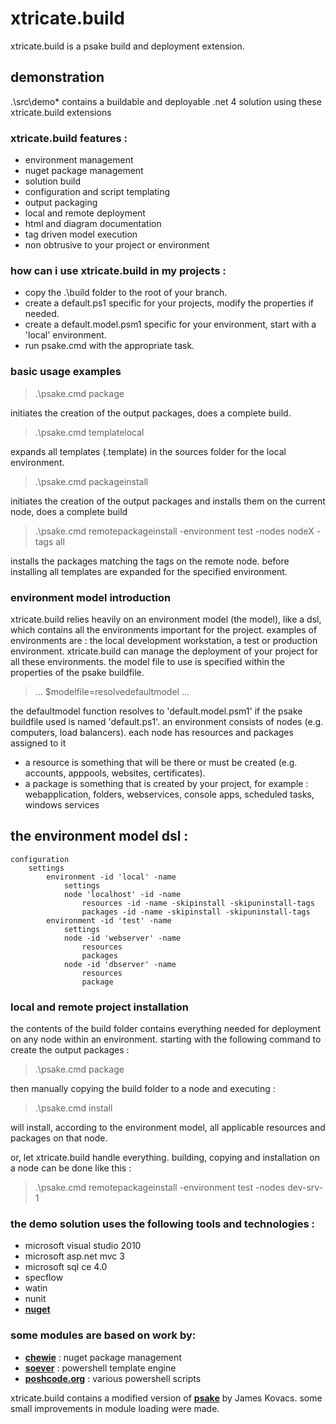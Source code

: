 xtricate.build
==============

xtricate.build is a psake build and deployment extension. 

## demonstration
.\src\demo* contains a buildable and deployable .net 4 solution using these xtricate.build extensions

### xtricate.build features : 
* environment management
* nuget package management
* solution build
* configuration and script templating
* output packaging
* local and remote deployment
* html and diagram documentation
* tag driven model execution
* non obtrusive to your project or environment

### how can i use xtricate.build in my projects :
* copy the .\build folder to the root of your branch. 
* create a default.ps1 specific for your projects, modify the properties if needed.
* create a default.model.psm1 specific for your environment, start with a 'local' environment.
* run psake.cmd with the appropriate task.

### basic usage examples

> .\psake.cmd package

initiates the creation of the output packages, does a complete build.

> .\psake.cmd templatelocal

expands all templates (.template) in the sources folder for the local environment.
   
> .\psake.cmd packageinstall 

initiates the creation of the output packages and installs them on the current node, does a complete build

> .\psake.cmd remotepackageinstall -environment test -nodes nodeX -tags all

installs the packages matching the tags on the remote node. before installing all templates are expanded for the specified environment.

### environment model introduction
xtricate.build relies heavily on an environment model (the model), like a dsl, which contains all the environments important for the project. 
examples of environments are : the local development workstation, a test or production environment. xtricate.build can manage the deployment of your project
for all these environments. the model file to use is specified within the properties of the psake buildfile.

> ...
> $modelfile=resolvedefaultmodel
> ...

the defaultmodel function resolves to 'default.model.psm1' if the psake buildfile used is named 'default.ps1'.
an environment consists of nodes (e.g. computers, load balancers). each node has resources and packages assigned to it
* a resource is something that will be there or must be created (e.g. accounts, apppools, websites, certificates).
* a package is something that is created by your project, for example : webapplication, folders, webservices, console apps, scheduled tasks, windows services

## the environment model dsl :
    configuration
        settings
            environment -id 'local' -name
                settings
                node 'localhost' -id -name
                    resources -id -name -skipinstall -skipuninstall-tags
                    packages -id -name -skipinstall -skipuninstall-tags
            environment -id 'test' -name
                settings
                node -id 'webserver' -name
                    resources
                    packages
                node -id 'dbserver' -name
                    resources
            		package
			
### local and remote project installation

the contents of the build folder contains everything needed for deployment on any node within an environment. 
starting with the following command to create the output packages :

> .\psake.cmd package

then manually copying the build folder to a node and executing :

> .\psake.cmd install

will install, according to the environment model, all applicable resources and packages on that node. 

or, let xtricate.build handle everything. building, copying and installation on a node can be done like this :

> .\psake.cmd remotepackageinstall -environment test -nodes dev-srv-1

### the demo solution uses the following tools and technologies :
* microsoft visual studio 2010
* microsoft asp.net mvc 3
* microsoft sql ce 4.0
* specflow
* watin
* nunit
* **[nuget](http://nuget.org/List/Packages/xtricate.build)**

### some modules are based on work by:
* **[chewie](https://github.com/Ang3lFir3/Chewie)** : nuget package management
* **[soever](http://weblogs.asp.net/soever/archive/2006/12/31/a-templating-engine-using-powershell-expressions.aspx)** : powershell template engine
* **[poshcode.org](http://poshcode.org)** : various powershell scripts

xtricate.build contains a modified version of **[psake](http://github.com/JamesKovacs/psake)** by James Kovacs. some small
improvements in module loading were made.